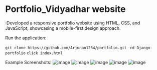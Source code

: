 # Portfolio_Vidyadhar website

:Developed a responsive portfolio website using HTML, CSS, and JavaScript, showcasing a mobile-first design approach.

 Run the application:

  `git clone https://github.com/Arjunan1234/portfolio.git `
`cd Django-portfolio` 
 `click index.html `

Example Screenshots:
![image](https://github.com/VidyadharDhanning/Portfolio_Vidyadhar/assets/155465817/a00f0e38-d007-4ec4-9e20-cfbfa752501b)
![image](https://github.com/VidyadharDhanning/Portfolio_Vidyadhar/assets/155465817/f5a48cbf-c6b3-4d61-8798-2df9bacd4ac5)
![image](https://github.com/VidyadharDhanning/Portfolio_Vidyadhar/assets/155465817/460046c7-12a4-4e24-b3d1-763974fde002)
![image](https://github.com/VidyadharDhanning/Portfolio_Vidyadhar/assets/155465817/7b6349db-bab5-4f8e-94fb-9a13bd8527ae)
![image](https://github.com/VidyadharDhanning/Portfolio_Vidyadhar/assets/155465817/a20d3a53-f0fe-4a4e-9b0c-2807e649ddbb)
